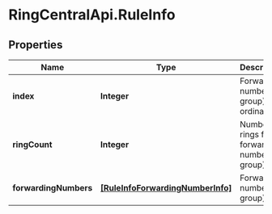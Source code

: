 # RingCentralApi.RuleInfo

## Properties
Name | Type | Description | Notes
------------ | ------------- | ------------- | -------------
**index** | **Integer** | Forwarding number (or group) ordinal | [optional] 
**ringCount** | **Integer** | Number of rings for a forwarding number (or group) | [optional] 
**forwardingNumbers** | [**[RuleInfoForwardingNumberInfo]**](RuleInfoForwardingNumberInfo.md) | Forwarding number (or group) data | [optional] 


